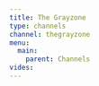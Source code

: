 ```yaml
---
title: The Grayzone
type: channels
channel: thegrayzone
menu:
  main:
    parent: Channels
vides:
---
```

